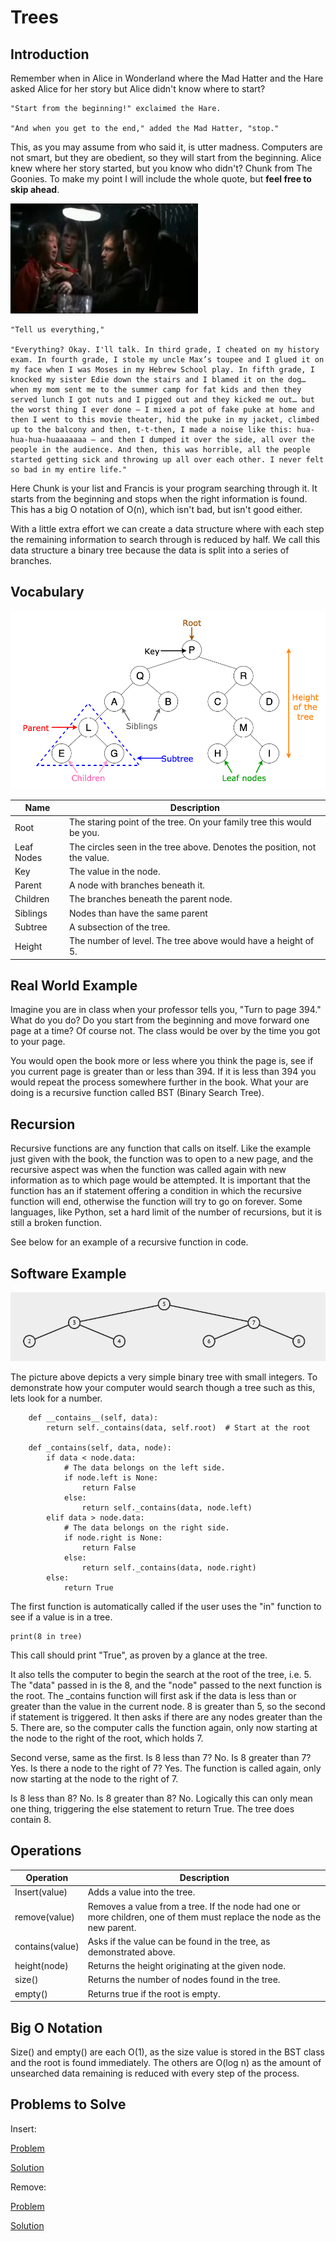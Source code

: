# Trees

## Introduction
Remember when in Alice in Wonderland where the Mad Hatter and the Hare asked Alice for her story but Alice didn't know where to start?

    "Start from the beginning!" exclaimed the Hare.

    "And when you get to the end," added the Mad Hatter, "stop."

This, as you may assume from who said it, is utter madness. Computers are not smart, but they are obedient, so they will start from the beginning. Alice knew where her story started, but you know who didn't? Chunk from The Goonies. To make my point I will include the whole quote, but **feel free to skip ahead**.

![Interrogation](Picture\goonies1.jpg)

    "Tell us everything,"

    "Everything? Okay. I'll talk. In third grade, I cheated on my history exam. In fourth grade, I stole my uncle Max’s toupee and I glued it on my face when I was Moses in my Hebrew School play. In fifth grade, I knocked my sister Edie down the stairs and I blamed it on the dog… when my mom sent me to the summer camp for fat kids and then they served lunch I got nuts and I pigged out and they kicked me out… but the worst thing I ever done – I mixed a pot of fake puke at home and then I went to this movie theater, hid the puke in my jacket, climbed up to the balcony and then, t-t-then, I made a noise like this: hua-hua-hua-huaaaaaaa – and then I dumped it over the side, all over the people in the audience. And then, this was horrible, all the people started getting sick and throwing up all over each other. I never felt so bad in my entire life."

Here Chunk is your list and Francis is your program searching through it. It starts from the beginning and stops when the right information is found. This has a big O notation of O(n), which isn't bad, but isn't good either. 

With a little extra effort we can create a data structure where with each step the remaining information to search through is reduced by half. We call this data structure a binary tree because the data is split into a series of branches.

## Vocabulary
![Tree labels](https://github.com/NickCampbell91/CSE212FinalProject/blob/main/Final/Picture/1_PWJiwTxRdQy8A_Y0hAv5Eg.png)

Name | Description
---- | -----------
Root | The staring point of the tree. On your family tree this would be you.
Leaf Nodes | The circles seen in the tree above. Denotes the position, not the value.
Key | The value in the node.
Parent | A node with branches beneath it.
Children | The branches beneath the parent node.
Siblings | Nodes than have the same parent
Subtree | A subsection of the tree.
Height | The number of level. The tree above would have a height of 5.


## Real World Example
Imagine you are in class when your professor tells you, "Turn to page 394." What do you do? Do you start from the beginning and move forward one page at a time? Of course not. The class would be over by the time you got to your page. 

You would open the book more or less where you think the page is, see if you current page is greater than or less than 394. If it is less than 394 you would repeat the process somewhere further in the book. What your are doing is a recursive function called BST (Binary Search Tree).

## Recursion
Recursive functions are any function that calls on itself. Like the example just given with the book, the function was to open to a new page, and the recursive aspect was when the function was called again with new information as to which page would be attempted. It is important that the function has an if statement offering a condition in which the recursive function will end, otherwise the function will try to go on forever. Some languages, like Python, set a hard limit of the number of recursions, but it is still a broken function. 

See below for an example of a recursive function in code.

## Software Example
![Basic Tree](https://github.com/NickCampbell91/CSE212FinalProject/blob/main/Final/Picture/basic_tree.png)

The picture above depicts a very simple binary tree with small integers. To demonstrate how your computer would search though a tree such as this, lets look for a number.

```
    def __contains__(self, data):
        return self._contains(data, self.root)  # Start at the root

    def _contains(self, data, node):
        if data < node.data:
            # The data belongs on the left side.
            if node.left is None:
                return False
            else:
                return self._contains(data, node.left)
        elif data > node.data:
            # The data belongs on the right side.
            if node.right is None:
                return False
            else:
                return self._contains(data, node.right)
        else:
            return True
```

The first function is automatically called if the user uses the "in" function to see if a value is in a tree.
```
print(8 in tree) 
```
This call should print "True", as proven by a glance at the tree.

It also tells the computer to begin the search at the root of the tree, i.e. 5. The "data" passed in is the 8, and the "node" passed to the next function is the root. The _contains function will first ask if the data is less than or greater than the value in the current node. 8 is greater than 5, so the second if statement is triggered. It then asks if there are any nodes greater than the 5. There are, so the computer calls the function again, only now starting at the node to the right of the root, which holds 7.

Second verse, same as the first. Is 8 less than 7? No. Is 8 greater than 7? Yes. Is there a node to the right of 7? Yes. The function is called again, only now starting at the node to the right of 7.

Is 8 less than 8? No. Is 8 greater than 8? No. Logically this can only mean one thing, triggering the else statement to return True. The tree does contain 8.


## Operations
Operation | Description
--------- | -----------
Insert(value) | Adds a value into the tree.
remove(value) | Removes a value from a tree. If the node had one or more children, one of them must replace the node as the new parent.
contains(value) | Asks if the value can be found in the tree, as demonstrated above.
height(node) | Returns the height originating at the given node.
size() | Returns the number of nodes found in the tree. 
empty() | Returns true if the root is empty.

## Big O Notation
Size() and empty() are each O(1), as the size value is stored in the BST class and the root is found immediately. The others are O(log n) as the amount of unsearched data remaining is reduced with every step of the process.

## Problems to Solve

Insert:

[Problem](Python\tree_1.py)

[Solution](Python\tree_1_solution.py)

Remove:

[Problem](Python\tree_2.py)

[Solution](Python\tree_2_solution.py)
